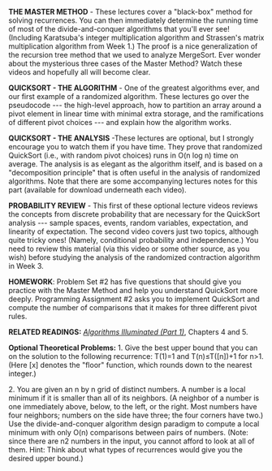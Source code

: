 **THE MASTER METHOD** \- These lectures cover a "black\-box" method for solving recurrences. You can then immediately determine the running time of most of the divide\-and\-conquer algorithms that you'll ever see! (Including Karatsuba's integer multiplication algorithm and Strassen's matrix multiplication algorithm from Week 1.) The proof is a nice generalization of the recursion tree method that we used to analyze MergeSort. Ever wonder about the mysterious three cases of the Master Method? Watch these videos and hopefully all will become clear.

**QUICKSORT \- THE ALGORITHM** \- One of the greatest algorithms ever, and our first example of a randomized algorithm. These lectures go over the pseudocode \-\-\- the high\-level approach, how to partition an array around a pivot element in linear time with minimal extra storage, and the ramifications of different pivot choices \-\-\- and explain how the algorithm works.

**QUICKSORT \- THE ANALYSIS** \-These lectures are optional, but I strongly encourage you to watch them if you have time. They prove that randomized QuickSort (i.e., with random pivot choices) runs in O(n log n) time on average. The analysis is as elegant as the algorithm itself, and is based on a "decomposition principle" that is often useful in the analysis of randomized algorithms. Note that there are some accompanying lectures notes for this part (available for download underneath each video).

**PROBABILITY REVIEW** \- This first of these optional lecture videos reviews the concepts from discrete probability that are necessary for the QuickSort analysis \-\-\- sample spaces, events, random variables, expectation, and linearity of expectation. The second video covers just two topics, although quite tricky ones! (Namely, conditional probability and independence.) You need to review this material (via this video or some other source, as you wish) before studying the analysis of the randomized contraction algorithm in Week 3.

**HOMEWORK**: Problem Set #2 has five questions that should give you practice with the Master Method and help you understand QuickSort more deeply. Programming Assignment #2 asks you to implement QuickSort and compute the number of comparisons that it makes for three different pivot rules.

**RELATED READINGS:** *[Algorithms Illuminated (Part 1)](https://www.amazon.com/dp/0999282905)*, Chapters 4 and 5.

**Optional Theoretical Problems:** 
1\. Give the best upper bound that you can on the solution to the following recurrence: T(1)\=1 and T(n)≤T(\[n\])+1 for n\>1. (Here \[x\] denotes the "floor" function, which rounds down to the nearest integer.)

2\. You are given an n by n grid of distinct numbers. A number is a local minimum if it is smaller than all of its neighbors. (A neighbor of a number is one immediately above, below, to the left, or the right. Most numbers have four neighbors; numbers on the side have three; the four corners have two.) Use the divide\-and\-conquer algorithm design paradigm to compute a local minimum with only O(n) comparisons between pairs of numbers. (Note: since there are n2 numbers in the input, you cannot afford to look at all of them. Hint: Think about what types of recurrences would give you the desired upper bound.)
